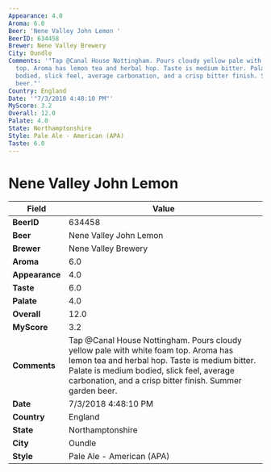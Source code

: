 ```yaml
---
Appearance: 4.0
Aroma: 6.0
Beer: 'Nene Valley John Lemon '
BeerID: 634458
Brewer: Nene Valley Brewery
City: Oundle
Comments: '"Tap @Canal House Nottingham. Pours cloudy yellow pale with white foam
  top. Aroma has lemon tea and herbal hop. Taste is medium bitter. Palate is medium
  bodied, slick feel, average carbonation, and a crisp bitter finish. Summer garden
  beer."'
Country: England
Date: '"7/3/2018 4:48:10 PM"'
MyScore: 3.2
Overall: 12.0
Palate: 4.0
State: Northamptonshire
Style: Pale Ale - American (APA)
Taste: 6.0
---
```


# Nene Valley John Lemon 

| Field         | Value |
|---------------|-------|
| **BeerID** | 634458 |
| **Beer** | Nene Valley John Lemon  |
| **Brewer** | Nene Valley Brewery |
| **Aroma** | 6.0 |
| **Appearance** | 4.0 |
| **Taste** | 6.0 |
| **Palate** | 4.0 |
| **Overall** | 12.0 |
| **MyScore** | 3.2 |
| **Comments** | Tap @Canal House Nottingham. Pours cloudy yellow pale with white foam top. Aroma has lemon tea and herbal hop. Taste is medium bitter. Palate is medium bodied, slick feel, average carbonation, and a crisp bitter finish. Summer garden beer. |
| **Date** | 7/3/2018 4:48:10 PM |
| **Country** | England |
| **State** | Northamptonshire |
| **City** | Oundle |
| **Style** | Pale Ale - American (APA) |
